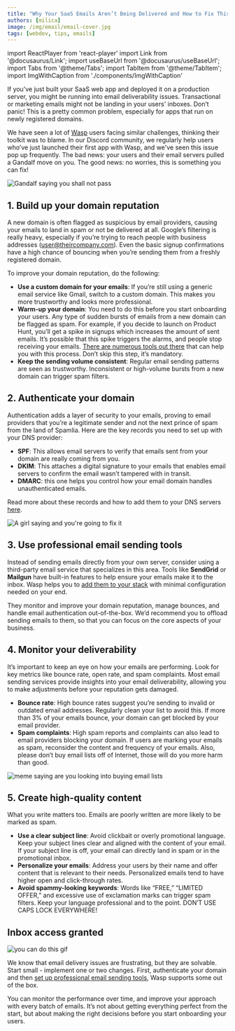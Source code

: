 ```yaml
---
title: "Why Your SaaS Emails Aren’t Being Delivered and How to Fix This Issue"
authors: [milica]
image: /img/email/email-cover.jpg
tags: [webdev, tips, emails]
---
```

import ReactPlayer from 'react-player'
import Link from '@docusaurus/Link';
import useBaseUrl from '@docusaurus/useBaseUrl';
import Tabs from '@theme/Tabs';
import TabItem from '@theme/TabItem';
import ImgWithCaption from './components/ImgWithCaption'

If you’ve just built your SaaS web app and deployed it on a production server, you might be running into email deliverability issues. Transactional or marketing emails might not be landing in your users' inboxes. Don’t panic! This is a pretty common problem, especially for apps that run on newly registered domains.

We have seen a lot of [Wasp](https://wasp.sh/) users facing similar challenges, thinking their toolkit was to blame. In our Discord community, we regularly help users who’ve just launched their first app with Wasp, and we've seen this issue pop up frequently. The bad news: your users and their email servers pulled a Gandalf move on you. The good news: no worries, this is something you can fix!

![Gandalf saying you shall not pass](https://media2.giphy.com/media/WpD30tFjzosDn7amXq/giphy.gif?cid=7941fdc68jh5kd0zboo37lcp48knhd8bewokjgz7kc9juwov&ep=v1_gifs_search&rid=giphy.gif&ct=g)

## 1. **Build up your domain reputation**

A new domain is often flagged as suspicious by email providers, causing your emails to land in spam or not be delivered at all. Google’s filtering is really heavy, especially if you’re trying to reach people with business addresses (user@theircompany.com). Even the basic signup confirmations have a high chance of bouncing when you’re sending them from a freshly registered domain.

To improve your domain reputation, do the following:

- **Use a custom domain for your emails**: If you’re still using a generic email service like Gmail, switch to a custom domain. This makes you more trustworthy and looks more professional.
- **Warm-up your domain**: You need to do this before you start onboarding your users. Any type of sudden bursts of emails from a new domain can be flagged as spam. For example, if you decide to launch on Product Hunt, you’ll get a spike in signups which increases the amount of sent emails. It’s possible that this spike triggers the alarms, and people stop receiving your emails. [There are numerous tools out there](https://letmegooglethat.com/?q=Email+warmup+tools) that can help you with this process. Don’t skip this step, it’s mandatory.
- **Keep the sending volume consistent**: Regular email sending patterns are seen as trustworthy. Inconsistent or high-volume bursts from a new domain can trigger spam filters.

## 2. **Authenticate your domain**

Authentication adds a layer of security to your emails, proving to email providers that you’re a legitimate sender and not the next prince of spam from the land of Spamlia. Here are the key records you need to set up with your DNS provider:

- **SPF**: This allows email servers to verify that emails sent from your domain are really coming from you.
- **DKIM**: This attaches a digital signature to your emails that enables email servers to confirm the email wasn’t tampered with in transit.
- **DMARC**: this one helps you control how your email domain handles unauthenticated emails.

Read more about these records and how to add them to your DNS servers [here](https://www.cloudflare.com/en-gb/learning/email-security/dmarc-dkim-spf/). 

![A girl saying and you're going to fix it](https://media4.giphy.com/media/ZdrDsXfFz1ZRhZQpLZ/giphy.gif?cid=7941fdc6zjvsa5atns4qklo6odlg3zjir92fy34lvymyfmx1&ep=v1_gifs_search&rid=giphy.gif&ct=g)

## 3. **Use professional email sending tools**

Instead of sending emails directly from your own server, consider using a third-party email service that specializes in this area. Tools like **SendGrid** or **Mailgun** have built-in features to help ensure your emails make it to the inbox. Wasp helps you to [add them to your stack](https://wasp.sh/docs/advanced/email) with minimal configuration needed on your end.

They monitor and improve your domain reputation, manage bounces, and handle email authentication out-of-the-box. We’d recommend you to offload sending emails to them, so that you can focus on the core aspects of your business.

## 4. **Monitor your deliverability**

It’s important to keep an eye on how your emails are performing. Look for key metrics like bounce rate, open rate, and spam complaints. Most email sending services provide insights into your email deliverability, allowing you to make adjustments before your reputation gets damaged.

- **Bounce rate**: High bounce rates suggest you’re sending to invalid or outdated email addresses. Regularly clean your list to avoid this. If more than 3% of your emails bounce, your domain can get blocked by your email provider.
- **Spam complaints**: High spam reports and complaints can also lead to email providers blocking your domain. If users are marking your emails as spam, reconsider the content and frequency of your emails. Also, please don’t buy email lists off of Internet, those will do you more harm than good.

![meme saying are you looking into buying email lists](/img/email/meme.jpg)

## 5. **Create high-quality content**

What you write matters too. Emails are poorly written are more likely to be marked as spam.

- **Use a clear subject line**: Avoid clickbait or overly promotional language. Keep your subject lines clear and aligned with the content of your email. If your subject line is off, your email can directly land in spam or in the promotional inbox.
- **Personalize your emails**: Address your users by their name and offer content that is relevant to their needs. Personalized emails tend to have higher open and click-through rates.
- **Avoid spammy-looking keywords**: Words like “FREE,” “LIMITED OFFER,” and excessive use of exclamation marks can trigger spam filters. Keep your language professional and to the point. DON’T USE CAPS LOCK EVERYWHERE!

## Inbox access granted

![you can do this gif](https://media1.giphy.com/media/ACJuukdjBl65FwUFzT/giphy.gif?cid=7941fdc6u3cbcux0bo255tvvoxfhq9cuep0g28vcdk1cbryt&ep=v1_gifs_search&rid=giphy.gif&ct=g)

We know that email delivery issues are frustrating, but they are solvable. Start small - implement one or two changes. First, authenticate your domain and then [set up professional email sending tools](https://wasp.sh/docs/advanced/email#using-the-mailgun-provider), Wasp supports some out of the box. 

You can monitor the performance over time, and improve your approach with every batch of emails. It’s not about getting everything perfect from the start, but about making the right decisions before you start onboarding your users.